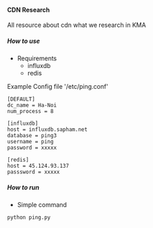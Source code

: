 #### CDN Research

All resource about cdn what we research in KMA

##### How to use

- Requirements
  - influxdb
  - redis

Example Config file '/etc/ping.conf'

```
[DEFAULT]
dc_name = Ha-Noi
num_process = 8

[influxdb]
host = influxdb.sapham.net
database = ping3
username = ping
password = xxxxx

[redis]
host = 45.124.93.137
passsword = xxxxx
```

##### How to run

- Simple command

```sh
python ping.py
```
